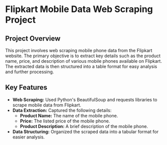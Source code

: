 
# Flipkart Mobile Data Web Scraping Project

## Project Overview
This project involves web scraping mobile phone data from the Flipkart website. The primary objective is to extract key details such as the product name, price, and description of various mobile phones available on Flipkart. The extracted data is then structured into a table format for easy analysis and further processing.

## Key Features
- **Web Scraping:** Used Python's BeautifulSoup and requests libraries to scrape mobile data from Flipkart.
- **Data Extraction:** Captured the following details:
  - **Product Name:** The name of the mobile phone.
  - **Price:** The listed price of the mobile phone.
  - **Product Description:** A brief description of the mobile phone.
- **Data Structuring:** Organized the scraped data into a tabular format for easier analysis.

